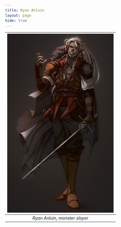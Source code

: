 ```yaml
---
title: Ryan Anluin 
layout: page
hide: true
---
```



|<img src="../../assets/players_photos/ryan.jpg" alt="Ryan Anluin" width="350"/>|
|:---:|
| *Ryan Anluin, monster slayer* | 

<style>
    img {
    max-width: 100%;
    height: auto;
  }
</style>